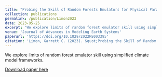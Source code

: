 ```yaml
---
title: "Probing the Skill of Random Forests Emulators for Physical Parameterizations via a Hierarchy of Simple CAM6 Configurations"
collection: publications
permalink: /publication/Limon2023
date: 2023-05-25
excerpt: 'We explore limits of random forest emulator skill using simplified climate model frameworks.'
venue: 'Journal of Advances in Modeling Earth Systems'
paperurl: 'https://doi.org/10.1029/2022MS003395'
citation: 'Limon, Garrett C. (2023). &quot;Probing the Skill of Random Forests Emulators for Physical Parameterizations via a Hierarchy of Simple CAM6 Configurations.&quot; <i>Journal of Advances in Modeling Earth Systems.</i> 15'
---
```

We explore limits of random forest emulator skill using simplified climate model frameworks.

[Download paper here](http://gclimon.github.io/files/Limon2023.pdf)
